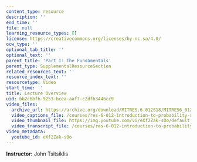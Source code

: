 ```yaml
---
content_type: resource
description: ''
end_time: ''
file: null
learning_resource_types: []
license: https://creativecommons.org/licenses/by-nc-sa/4.0/
ocw_type: ''
optional_tab_title: ''
optional_text: ''
parent_title: 'Part I: The Fundamentals'
parent_type: SupplementalResourceSection
related_resources_text: ''
resource_index_text: ''
resourcetype: Video
start_time: ''
title: Lecture Overview
uid: bb2c6bfb-9253-bcea-aaf7-c2dfb3446cc9
video_files:
  archive_url: https://archive.org/download/MITRES.6-012S18/MITRES6_012S18_L08-01_300k.mp4
  video_captions_file: /courses/res-6-012-introduction-to-probability-spring-2018/ad6951421cdb53e392770475a1327433_eXf2Zak-s0o.vtt
  video_thumbnail_file: https://img.youtube.com/vi/eXf2Zak-s0o/default.jpg
  video_transcript_file: /courses/res-6-012-introduction-to-probability-spring-2018/57061ba6f274c520648f510df1c628aa_eXf2Zak-s0o.pdf
video_metadata:
  youtube_id: eXf2Zak-s0o
---
```


**Instructor:** John Tsitsiklis

